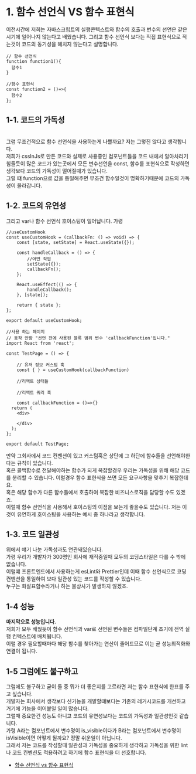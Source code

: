 # 1. 함수 선언식 VS 함수 표현식
이전시간에 저희는 자바스크립트의 실행콘텍스트와 함수의 호출과 변수의 선언은 같은시기에 일어나지 않는다고 배웠습니다. 그리고 함수 선언식 보다는 직접 표현식으로 적는것이 코드의 동기성을 헤치지 않는다고 설명합니다.
```tsx
// 함수 선언식
function function1(){
  함수1
}

//함수 표현식
const function2 = ()=>{
  함수2
};
```

## 1-1. 코드의 가독성
<br> 
그럼 무조건적으로 함수 선언식을 사용하는게 나쁠까요? 저는 그렇진 않다고 생각합니다.<br>
저희가 cssInJs로 만든 코드와 실제로 사용중인 컴포넌트들을 코드 내에서 알아차리기 힘들듯이 많은 코드가 있는곳에서 모든 변수선언을 const, 함수를 표현식으로 작성하면 생각보다 코드의 가독성이 떨어질때가 있습니다.
<br>
그럴 떄 function으로 값을 통일해주면 무조건 함수일것이 명확하기때문에 코드의 가독성이 올라갑니다.
<br>

## 1-2. 코드의 유연성
그리고 var나 함수 선언식 호이스팅이 일어납니다. 가령

```tsx
//useCustomHook
const useCustomHook = (callbackFn: () => void) => {
	const [state, setState] = React.useState({});

	const handleCallback = () => {
		//어떤 작업
		setState({});
		callbackFn();
	};

	React.useEffect(() => {
		handleCallback();
	}, [state]);

	return { state };
};

export default useCustomHook;

//사용 하는 페이지
// 동작 안함 "선언 전에 사용된 블록 범위 변수 'callbackFunction'입니다."
import React from 'react';

const TestPage = () => {
	
	// 유저 정보 커스텀 훅
	const { } = useCustomHook(callbackFunction)

	//리액트 상태들

	//리액트 쿼리 훅

	const callbackFunction = ()=>{}
  return (
    <div>
      
    </div>
  );
};

export default TestPage;

```
만약 그회사에서 코드 컨벤션이 있고 커스텀훅은 상단에 그 하단에 함수들을 선언해야한다는 규칙이 있습니다.<br>
혹은 콜백함수로 전달해야하는 함수가 되게 복잡할경우 우리는 가독성을 위해 해당 코드를 분리할 수 있습니다. 이럴경우 함수 표현식을 쓰면 모든 요구사항을 맞추기 복잡한데요.
<br>
혹은 해당 함수가 다른 함수들에서 호출하여 복잡한 비즈니스로직을 담당할 수도 있겠죠.<br>
이럴때 함수 선언식을 사용해서 호이스팅의 이점을 보는게 좋을수도 있습니다. 저는 이것이 유연하게 호이스팅을 사용하는 예시 중 하나라고 생각합니다.


## 1-3. 코드 일관성
위에서 얘기 나눈 가독성과도 연관돼있습니다.<br>
가령 우리가 개발자가 300명인 회사에 재직중일때 모두의 코딩스타일은 다를 수 밖에 없습니다.<br>
이럴떄 프론트엔드에서 사용하는게 esLint와 Prettier인데 이때 함수 선언식으로 코딩 컨벤션을 통일하여 보다 일관성 있는 코드를 작성할 수 있습니다.
<br>
누구는 화살표함수라거나 하는 불상사가 발생하지 않겠죠.

## 1-4 성능
**마지막으로 성능입니다.**
<br>
저희가 모두 배웠듯이 함수 선언식과 var로 선언된 변수들은 컴파일단계 초기에 전역 실행 컨텍스트에 배치됩니다.
<br>
이럴 경우 필요할때마다 해당 함수를 찾아가는 연산이 줄어드므로 이는 곧 성능최적화와 연결이 됩니다.

## 1-5 그럼에도 불구하고
그럼에도 불구하고 굳이 둘 중 뭐가 더 좋은지를 고르라면 저는 함수 표현식에 한표를 주고 싶습니다.<br>
개발자는 회사에서 생각보다 신기능을 개발할떄보다는 기존의 레거시코드를 개선하고 거기에 기능을 이어붙일 일이 많습니다.<br>
그럴때 중요한건 성능도 아니고 코드의 유연성보다는 코드의 가독성과 일관성인것 같습니다.<br>
가령 A라는 컴포넌트에서 변수명이 is_visible이다가 B라는 컴포넌트에서 변수명이 isVisible이면 어떻게 될까요? 정말 쉬운일이 아닙니다.<br>
그래서 저는 코드를 작성할때 일관성과 가독성을 중요하게 생각하고 가독성을 위한 lint나 코드 컨벤션도 적용하려고 하기에 함수 표현식을 더 선호합니다.

- [함수 선언식 vs 함수 표현식](https://joeyreyes.dev/blog/function-declaration-vs-function-expression/) 


